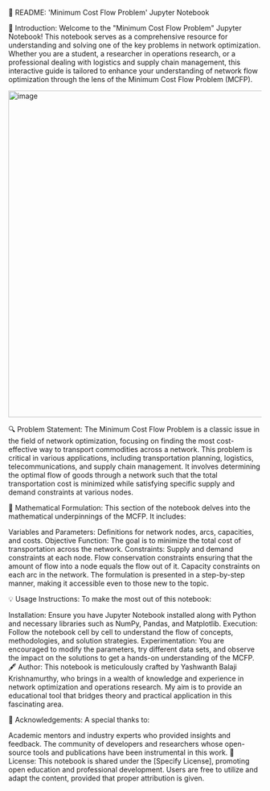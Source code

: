 🌉 README: 'Minimum Cost Flow Problem' Jupyter Notebook

🌟 Introduction:
Welcome to the "Minimum Cost Flow Problem" Jupyter Notebook! This notebook serves as a comprehensive resource for understanding and solving one of the key problems in network optimization. Whether you are a student, a researcher in operations research, or a professional dealing with logistics and supply chain management, this interactive guide is tailored to enhance your understanding of network flow optimization through the lens of the Minimum Cost Flow Problem (MCFP).

<img width="649" alt="image" src="https://github.com/Yachubalaji/Optimal-Flow-Dynamics--Minimum-Cost-flow-determinition/assets/116568951/774fcd1e-c990-4a52-9aba-fd4e2012bfed">


🔍 Problem Statement:
The Minimum Cost Flow Problem is a classic issue in the field of network optimization, focusing on finding the most cost-effective way to transport commodities across a network. This problem is critical in various applications, including transportation planning, logistics, telecommunications, and supply chain management. It involves determining the optimal flow of goods through a network such that the total transportation cost is minimized while satisfying specific supply and demand constraints at various nodes.

🧮 Mathematical Formulation:
This section of the notebook delves into the mathematical underpinnings of the MCFP. It includes:

Variables and Parameters: Definitions for network nodes, arcs, capacities, and costs.
Objective Function: The goal is to minimize the total cost of transportation across the network.
Constraints:
Supply and demand constraints at each node.
Flow conservation constraints ensuring that the amount of flow into a node equals the flow out of it.
Capacity constraints on each arc in the network.
The formulation is presented in a step-by-step manner, making it accessible even to those new to the topic.

💡 Usage Instructions:
To make the most out of this notebook:

Installation: Ensure you have Jupyter Notebook installed along with Python and necessary libraries such as NumPy, Pandas, and Matplotlib.
Execution: Follow the notebook cell by cell to understand the flow of concepts, methodologies, and solution strategies.
Experimentation: You are encouraged to modify the parameters, try different data sets, and observe the impact on the solutions to get a hands-on understanding of the MCFP.
🖋️ Author:
This notebook is meticulously crafted by Yashwanth Balaji Krishnamurthy, who brings in a wealth of knowledge and experience in network optimization and operations research. My aim is to provide an educational tool that bridges theory and practical application in this fascinating area.

👏 Acknowledgements:
A special thanks to:

Academic mentors and industry experts who provided insights and feedback.
The community of developers and researchers whose open-source tools and publications have been instrumental in this work.
📜 License:
This notebook is shared under the [Specify License], promoting open education and professional development. Users are free to utilize and adapt the content, provided that proper attribution is given.
